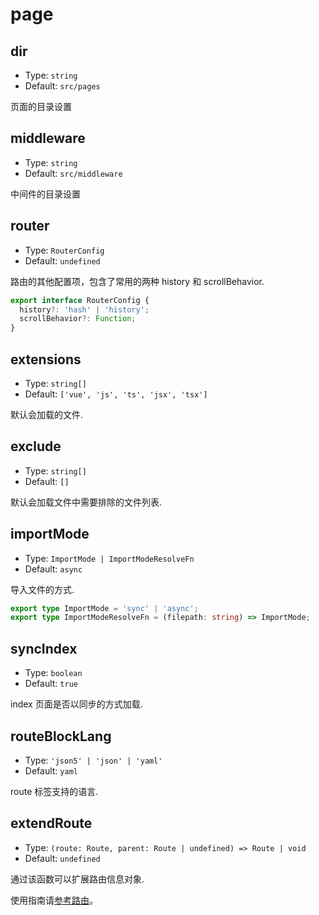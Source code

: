 # page

## dir

- Type: `string`
- Default: `src/pages`

页面的目录设置

## middleware

- Type: `string`
- Default: `src/middleware`

中间件的目录设置

## router

- Type: `RouterConfig`
- Default: `undefined`

路由的其他配置项，包含了常用的两种 history 和 scrollBehavior.

```ts
export interface RouterConfig {
  history?: 'hash' | 'history';
  scrollBehavior?: Function;
}
```

## extensions

- Type: `string[]`
- Default: `['vue', 'js', 'ts', 'jsx', 'tsx']`

默认会加载的文件.

## exclude

- Type: `string[]`
- Default: `[]`

默认会加载文件中需要排除的文件列表.

## importMode

- Type: `ImportMode | ImportModeResolveFn`
- Default: `async`

导入文件的方式.

```ts
export type ImportMode = 'sync' | 'async';
export type ImportModeResolveFn = (filepath: string) => ImportMode;
```

## syncIndex

- Type: `boolean`
- Default: `true`

index 页面是否以同步的方式加载.

## routeBlockLang

- Type: `'json5' | 'json' | 'yaml'`
- Default: `yaml`

route 标签支持的语言.

## extendRoute

- Type: `(route: Route, parent: Route | undefined) => Route | void`
- Default: `undefined`

通过该函数可以扩展路由信息对象.

使用指南请[参考路由](/guide/router)。
